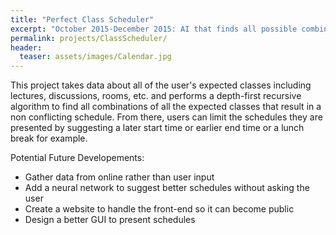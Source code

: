 ```yaml
---
title: "Perfect Class Scheduler"
excerpt: "October 2015-December 2015: AI that finds all possible combinations of lecture and discussion sections"
permalink: projects/ClassScheduler/
header:
  teaser: assets/images/Calendar.jpg
---
```


This project takes data about all of the user's expected classes including lectures, discussions, rooms, etc. and performs a depth-first recursive algorithm to find all combinations of all the expected classes that result in a non conflicting schedule.  From there, users can limit the schedules they are presented by suggesting a later start time or earlier end time or a lunch break for example.

Potential Future Developements: 
- Gather data from online rather than user input
- Add a neural network to suggest better schedules without asking the user
- Create a website to handle the front-end so it can become public
- Design a better GUI to present schedules
